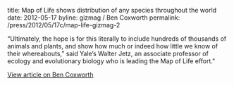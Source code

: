 title: Map of Life shows distribution of any species throughout the world
date: 2012-05-17
byline: gizmag / Ben Coxworth
permalink: /press/2012/05/17c/map-life-gizmag-2


“Ultimately, the hope is for this literally to include hundreds of thousands of animals and plants, and show how much or indeed how little we know of their whereabouts,” said Yale’s Walter Jetz, an associate professor of ecology and evolutionary biology who is leading the Map of Life effort."

[View article on Ben Coxworth](http://www.gizmag.com/map-of-life/22588/)
